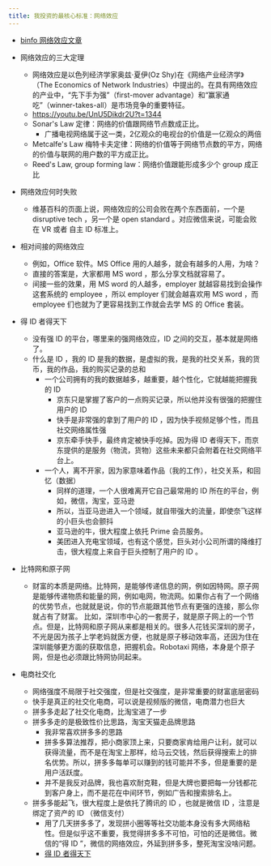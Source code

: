 ```yaml
---
title: 我投资的最核心标准：网络效应
---
```



- [binfo 网络效应文章](https://happypeter.github.io/binfo/network-effect)

- 网络效应的三大定理
  - 网络效应是以色列经济学家奥兹·夏伊(Oz Shy)在《网络产业经济学》（The Economics of Network Industries）中提出的。在具有网络效应的产业中，“先下手为强”（first-mover advantage）和“赢家通吃”（winner-takes-all）是市场竞争的重要特征。
  - https://youtu.be/UnU5Dikdr2U?t=1344
  - Sonar's Law 定律：网络的价值跟网络节点数成正比。
    - 广播电视网络属于这一类，2亿观众的电视台的价值是一亿观众的两倍
  - Metcalfe's Law 梅特卡夫定律：网络的价值等于网络节点数的平方，网络的价值与联网的用户数的平方成正比。
  - Reed's Law, group forming law：网络价值跟能形成多少个 group 成正比

- 网络效应何时失败
  - 维基百科的页面上说，网络效应的公司会败在两个东西面前，一个是 disruptive tech ，另一个是 open standard 。对应微信来说，可能会败在 VR 或者 自主 ID 标准上。

- 相对间接的网络效应
  - 例如，Office 软件。MS Office 用的人越多，就会有越多的人用，为啥？
  - 直接的答案是，大家都用 MS word ，那么分享文档就容易了。
  - 间接一些的效果，用 MS word 的人越多，employer 就越容易找到会操作这套系统的 employee ，所以 employer 们就会越喜欢用 MS word ，而 employee 们也就为了更容易找到工作就会去学 MS 的 Office 套装。
 
- 得 ID 者得天下
  - 没有强 ID 的平台，哪里来的强网络效应，ID 之间的交互，基本就是网络了。
  - 什么是 ID ，我的 ID 是我的数据，是虚拟的我，是我的社交关系，我的货币，我的作品，我的购买记录的总和
    - 一个公司拥有的我的数据越多，越重要，越个性化，它就越能把握我的 ID
      - 京东只是掌握了客户的一点购买记录，所以他并没有很强的把握住用户的 ID
      - 快手是非常强的拿到了用户的 ID ，因为快手视频足够个性，而且社交网络属性强
      - 京东牵手快手，最终肯定被快手吃掉。因为得 ID 者得天下，而京东提供的是服务（物流，货物）这些未来都只会附着在社交网络平台上。
    - 一个人，离不开家，因为家意味着作品（我的工作），社交关系，和回忆（数据）
      - 同样的道理，一个人很难离开它自己最常用的 ID 所在的平台，例如，微信，淘宝，亚马逊
      - 所以，当亚马逊进入一个领域，就自带强大的流量，即使奈飞这样的小巨头也会颤抖
      - 亚马逊的牛，很大程度上依托 Prime 会员服务。
      - 美团进入充电宝领域，也有这个感觉，巨头对小公司所谓的降维打击，很大程度上来自于巨头控制了用户的 ID 。

- 比特网和原子网
  - 财富的本质是网络。比特网，是能够传递信息的网，例如因特网。原子网是能够传递物质和能量的网，例如电网，物流网。如果你占有了一个网络的优势节点，也就就是说，你的节点能跟其他节点有更强的连接，那么你就占有了财富。 比如，深圳市中心的一套房子，就是原子网上的一个节点。但是，比特网和原子网从来都是相关的。很多人花钱买深圳的房子，不光是因为孩子上学老妈就医方便，也就是原子移动效率高，还因为住在深圳能够更方面的获取信息，把握机会。Robotaxi 网络，本身是个原子网，但是也必须跟比特网协同起来。

- 电商社交化
  - 网络强度不局限于社交强度，但是社交强度，是非常重要的财富底层密码
  - 快手是真正的社交化电商，可以说是视频版的微信，电商潜力也巨大
  - 拼多多走起了社交化电商，比淘宝进了一步
  - 拼多多走的是极致性价比思路，淘宝天猫走品牌思路
    - 我非常喜欢拼多多的思路
    - 拼多多算法推荐，把小商家顶上来，只要商家肯给用户让利，就可以获得流量，而不是在淘宝上那样，给马云交钱，然后获得搜索上的排名优势。所以，拼多多每单可以赚到的钱可能并不多，但是重要的是用户活跃度。
    - 并不是我反对品牌，我也喜欢耐克鞋，但是大牌也要把每一分钱都花到客户身上，而不是花在中间环节，例如广告和搜索排名上。
  - 拼多多能起飞，很大程度上是依托了腾讯的 ID ，也就是微信 ID ，注意是绑定了资产的 ID （微信支付）
    - 用了几天拼多多了，发现拼小圈等等社交功能本身没有多大网络粘性。但是似乎这不重要，我觉得拼多多不可怕，可怕的还是微信。微信的“得 ID ”，微信的网络效应，外延到拼多多，整死淘宝没啥问题。
    - [得 ID 者得天下](network-effect)

